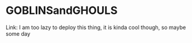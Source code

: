 # GOBLINSandGHOULS

Link: I am too lazy to deploy this thing, it is kinda cool though, so maybe some day
